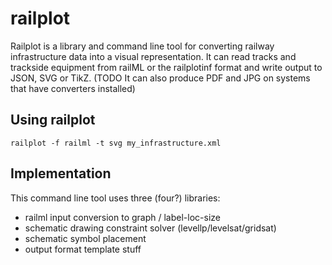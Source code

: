 # railplot

Railplot is a library and command line tool for converting
railway infrastructure data into a visual representation.
It can read tracks and trackside equipment from railML or
the railplotinf format and write output to JSON, SVG or TikZ.
(TODO It can also produce PDF and JPG on systems that have
converters installed)

## Using railplot

```shell
railplot -f railml -t svg my_infrastructure.xml
```

## Implementation
This command line tool uses three (four?) libraries:
 * railml input conversion to graph / label-loc-size
 * schematic drawing constraint solver (levellp/levelsat/gridsat)
 * schematic symbol placement
 * output format template stuff


